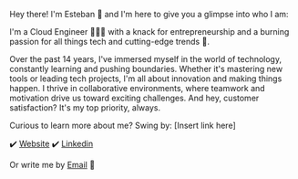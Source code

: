 Hey there! I'm Esteban 💪 and I'm here to give you a glimpse into who I am:

I'm a Cloud Engineer 👨🏻‍💻 with a knack for entrepreneurship and a burning passion for all things tech and cutting-edge trends 🚀.

Over the past 14 years, I've immersed myself in the world of technology, constantly learning and pushing boundaries. Whether it's mastering new tools or leading tech projects, I'm all about innovation and making things happen. I thrive in collaborative environments, where teamwork and motivation drive us toward exciting challenges. And hey, customer satisfaction? It's my top priority, always.

Curious to learn more about me? Swing by: [Insert link here]

✔️  [Website](https://www.degenaro.eu/)  ✔️  [Linkedin](https://www.linkedin.com/in/edegenaro)

Or write me by  [Email](mailto:esteban@degenaro.eu)  💬
